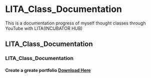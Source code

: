 # LITA_Class_Documentation
This is a documentation  progress of myself thought classes through YouTube with LITA(INCUBATOR HUB)
## LITA_Class_Documentation
### LITA_Class_Documentation
#### Create a greate portfolio [Download Here](https://www.ms.com)
